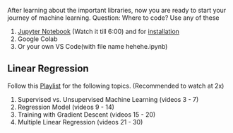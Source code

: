 After learning about the important libraries, now you are ready to start your journey of machine learning.
Question: Where to code?
Use any of these
1. [Jupyter Notebook](https://www.youtube.com/watch?v=IMrxB8Mq5KU&t=82s) (Watch it till 6:00) and for [installation](https://jupyter.org/install)
2. Google Colab
3. Or your own VS Code(with file name hehehe.ipynb)

## **Linear Regression** 
Follow this [Playlist](https://www.youtube.com/playlist?list=PLkDaE6sCZn6FNC6YRfRQc_FbeQrF8BwGI) for the following topics. (Recommended to watch at 2x)
1. Supervised vs. Unsupervised Machine Learning (videos 3 - 7)
2. Regression Model (videos 9 - 14)
3. Training with Gradient Descent (videos 15 - 20)
4. Multiple Linear Regression (videos 21 - 30)
